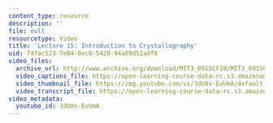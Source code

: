 ```yaml
---
content_type: resource
description: ''
file: null
resourcetype: Video
title: 'Lecture 15: Introduction to Crystallography'
uid: 74fac523-7e84-0ec0-5428-94a09d52adf8
video_files:
  archive_url: http://www.archive.org/download/MIT3_091SCF10/MIT3_091SCF10lec15_300k.mp4
  video_captions_file: https://open-learning-course-data-rc.s3.amazonaws.com/3-091sc-introduction-to-solid-state-chemistry-fall-2010/888de58d8c7556e381a9a19cc310e131_3dU0v-EvUmA.vtt
  video_thumbnail_file: https://img.youtube.com/vi/3dU0v-EvUmA/default.jpg
  video_transcript_file: https://open-learning-course-data-rc.s3.amazonaws.com/3-091sc-introduction-to-solid-state-chemistry-fall-2010/e9a104c07c14964b61e23e7913f66530_3dU0v-EvUmA.pdf
video_metadata:
  youtube_id: 3dU0v-EvUmA
---
```

